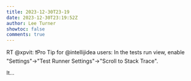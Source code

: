 ```yaml
---
title: 2023-12-30T23-19
date: 2023-12-30T23:19:52Z
author: Lee Turner
showtoc: false
comments: true
---
```


RT @xpvit: ❗Pro Tip for @intellijidea users:
In the tests run view, enable "Settings"-&gt;"Test Runner Settings"-&gt;"Scroll to Stack Trace".

It…

